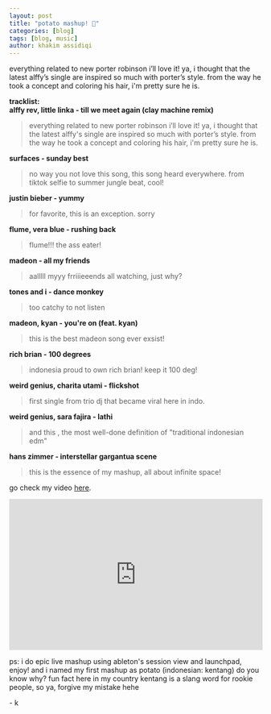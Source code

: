 ```yaml
---
layout: post
title: "potato mashup! 🥔"
categories: [blog]
tags: [blog, music]
author: khakim assidiqi
---
```


<p>everything related to new porter robinson i’ll love it! ya, i thought that the latest alffy’s single are inspired so much with porter’s style. from the way he took a concept and coloring his hair, i'm pretty sure he is.</p>
<p>
 <b>tracklist:</b><br/>
  <b>alffy rev, little linka - till we meet again (clay machine remix)  </b>
<blockquote>everything related to new porter robinson i’ll love it! ya, i thought that the latest alffy's single are inspired so much with porter’s style. from the way he took a concept and coloring his hair, i'm pretty sure he is. </blockquote>

  <b>surfaces - sunday best  </b>
<blockquote>
no way you not love this song, this song heard everywhere. from tiktok selfie to summer jungle beat, cool!
</blockquote>
  <b>justin bieber - yummy  </b>
<blockquote>for favorite, this is an exception. sorry</blockquote>

  <b> flume, vera blue - rushing back  </b>
<blockquote>flume!!! the ass eater! </blockquote>

  <b>madeon - all my friends  </b>
<blockquote> aalllll myyy frriiieeends all watching, just why?</blockquote>

  <b>tones and i - dance monkey   </b>
<blockquote>too catchy to not listen</blockquote>

  <b>madeon, kyan - you're on (feat. kyan)  </b>
<blockquote>this is the best madeon song ever exsist! </blockquote>

  <b>rich brian - 100 degrees  </b>
<blockquote> indonesia proud to own rich brian! keep it 100 deg!</blockquote>

  <b> weird genius, charita utami - flickshot  </b>
<blockquote>first single from trio dj that became viral here in indo.</blockquote>

  <b>weird genius, sara fajira - lathi  </b>
<blockquote>and this , the most well-done definition of "traditional indonesian edm"</blockquote>

  <b>hans zimmer - interstellar gargantua scene  </b>
<blockquote>this is the essence of my mashup, all about infinite space! </blockquote>

</p>



<p>
go check my video <a href="https://youtu.be/uhZ0XvN6RbI">here</a>. 
  
</p>

<iframe width="100%" height="300" scrolling="no" frameborder="no" allow="autoplay" src="https://w.soundcloud.com/player/?url=https%3A//api.soundcloud.com/tracks/799136779&color=%23544c44&auto_play=false&hide_related=false&show_comments=true&show_user=true&show_reposts=false&show_teaser=true&visual=true"></iframe>

<p>ps: i do epic live mashup using ableton's session view and launchpad, enjoy! and  i named my first mashup as potato (indonesian: kentang) do you know why? fun fact here in my country kentang is a slang word for rookie people, so ya, forgive my mistake hehe</p>
 


\- k
